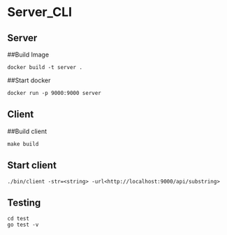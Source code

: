 # Server_CLI
## Server

##Build Image
```
docker build -t server .
```
##Start docker
```
docker run -p 9000:9000 server
```
## Client

##Build client
```
make build
```
## Start client
```
./bin/client -str=<string> -url<http://localhost:9000/api/substring>
```
## Testing
```
cd test
go test -v
```
